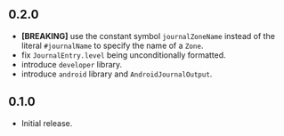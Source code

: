 ## 0.2.0

- **\[BREAKING\]** use the constant symbol `journalZoneName` instead of the literal `#journalName`
  to specify the name of a `Zone`.
- fix `JournalEntry.level` being unconditionally formatted.
- introduce `developer` library.
- introduce `android` library and `AndroidJournalOutput`.

## 0.1.0

- Initial release.
